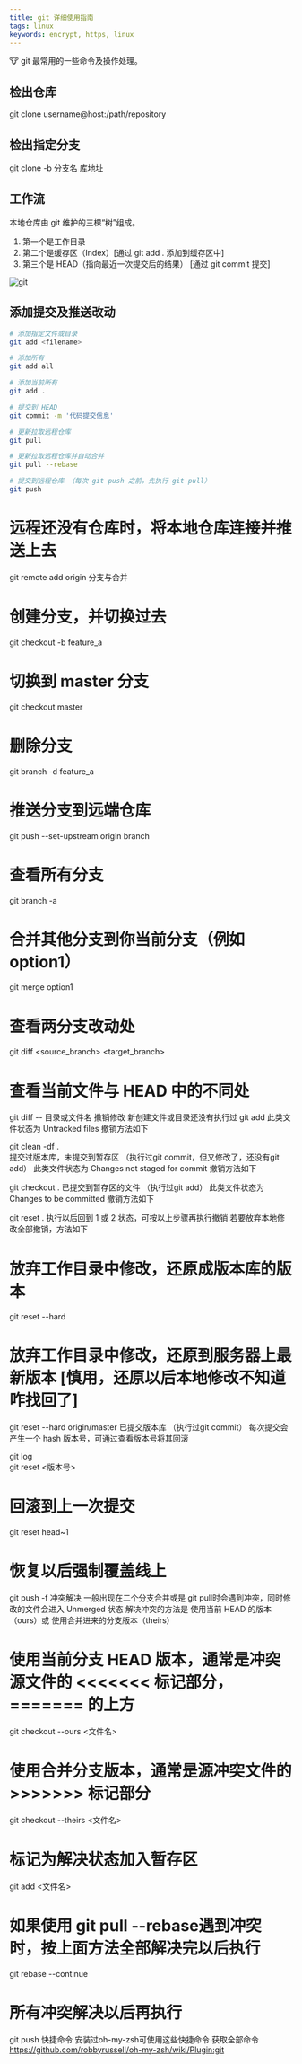 ```yaml
---
title: git 详细使用指南
tags: linux
keywords: encrypt, https, linux
---
```


:cow: git 最常用的一些命令及操作处理。
<!--more-->

## 检出仓库
git clone username@host:/path/repository

## 检出指定分支
git clone -b 分支名 库地址 

## 工作流

本地仓库由 git 维护的三棵“树”组成。

1. 第一个是工作目录
2. 第二个是缓存区（Index）[通过 git add . 添加到缓存区中]
3. 第三个是 HEAD（指向最近一次提交后的结果） [通过 git commit 提交]

![git](https://sqa-res.oss-cn-beijing.aliyuncs.com/blog/images/trees.png)


## 添加提交及推送改动

```bash
# 添加指定文件或目录
git add <filename>

# 添加所有
git add all

# 添加当前所有
git add .

# 提交到 HEAD
git commit -m '代码提交信息'

# 更新拉取远程仓库
git pull

# 更新拉取远程仓库并自动合并
git pull --rebase

# 提交到远程仓库 （每次 git push 之前，先执行 git pull）
git push 
```

# 远程还没有仓库时，将本地仓库连接并推送上去
git remote add origin <server> 
分支与合并
# 创建分支，并切换过去
git checkout -b feature_a

# 切换到 master 分支
git checkout master

# 删除分支
git branch -d feature_a

# 推送分支到远端仓库
git push --set-upstream origin branch

# 查看所有分支
git branch -a

# 合并其他分支到你当前分支（例如 option1）
git merge option1

# 查看两分支改动处
git diff <source_branch> <target_branch>

# 查看当前文件与 HEAD 中的不同处
git diff -- 目录或文件名
撤销修改
新创建文件或目录还没有执行过 git add
此类文件状态为 Untracked files 撤销方法如下

git clean -df .  
提交过版本库，未提交到暂存区 （执行过git commit，但又修改了，还没有git add）
此类文件状态为 Changes not staged for commit 撤销方法如下

git checkout . 
已提交到暂存区的文件 （执行过git add）
此类文件状态为 Changes to be committed 撤销方法如下

git reset . 
执行以后回到 1 或 2 状态，可按以上步骤再执行撤销
若要放弃本地修改全部撤销，方法如下

# 放弃工作目录中修改，还原成版本库的版本
git reset --hard

# 放弃工作目录中修改，还原到服务器上最新版本 [慎用，还原以后本地修改不知道咋找回了]
git reset --hard origin/master
已提交版本库 （执行过git commit）
每次提交会产生一个 hash 版本号，可通过查看版本号将其回滚

git log  
git reset <版本号>

# 回滚到上一次提交
git reset head~1

# 恢复以后强制覆盖线上
git push -f
冲突解决
一般出现在二个分支合并或是 git pull时会遇到冲突，同时修改的文件会进入 Unmerged 状态
解决冲突的方法是 使用当前 HEAD 的版本（ours）或 使用合并进来的分支版本（theirs）

# 使用当前分支 HEAD 版本，通常是冲突源文件的 <<<<<<< 标记部分，======= 的上方
git checkout --ours <文件名>

# 使用合并分支版本，通常是源冲突文件的 >>>>>>> 标记部分
git checkout --theirs <文件名>

# 标记为解决状态加入暂存区
git add <文件名>

# 如果使用 git pull --rebase遇到冲突时，按上面方法全部解决完以后执行
git rebase --continue

# 所有冲突解决以后再执行
git push
快捷命令
安装过oh-my-zsh可使用这些快捷命令
获取全部命令
https://github.com/robbyrussell/oh-my-zsh/wiki/Plugin:git
